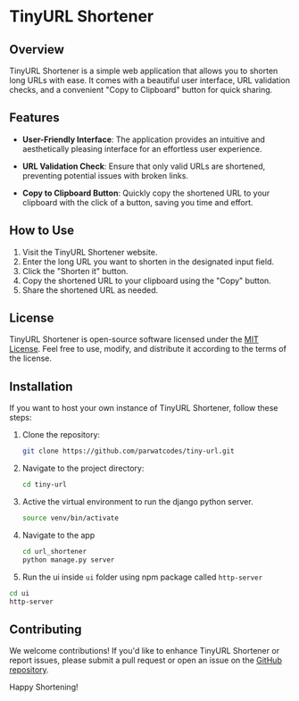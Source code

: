 # TinyURL Shortener

## Overview

TinyURL Shortener is a simple web application that allows you to shorten long URLs with ease. It comes with a beautiful user interface, URL validation checks, and a convenient "Copy to Clipboard" button for quick sharing.

## Features

- **User-Friendly Interface**: The application provides an intuitive and aesthetically pleasing interface for an effortless user experience.

- **URL Validation Check**: Ensure that only valid URLs are shortened, preventing potential issues with broken links.

- **Copy to Clipboard Button**: Quickly copy the shortened URL to your clipboard with the click of a button, saving you time and effort.

## How to Use

1. Visit the TinyURL Shortener website.
2. Enter the long URL you want to shorten in the designated input field.
3. Click the "Shorten it" button.
4. Copy the shortened URL to your clipboard using the "Copy" button.
5. Share the shortened URL as needed.

## License

TinyURL Shortener is open-source software licensed under the [MIT License](LICENSE). Feel free to use, modify, and distribute it according to the terms of the license.

## Installation

If you want to host your own instance of TinyURL Shortener, follow these steps:

1. Clone the repository:

    ```bash
    git clone https://github.com/parwatcodes/tiny-url.git
    ```

2. Navigate to the project directory:

    ```bash
    cd tiny-url
    ```

3. Active the virtual environment to run the django python server.
   
   ```bash
   source venv/bin/activate
   ```
   
4. Navigate to the app

   ```bash
   cd url_shortener
   python manage.py server
   ```
   
5. Run the ui inside `ui` folder using npm package called `http-server`

  ```bash
  cd ui
  http-server
```

## Contributing

We welcome contributions! If you'd like to enhance TinyURL Shortener or report issues, please submit a pull request or open an issue on the [GitHub repository](https://github.com/your-username/tinyurl-shortener).


Happy Shortening!
